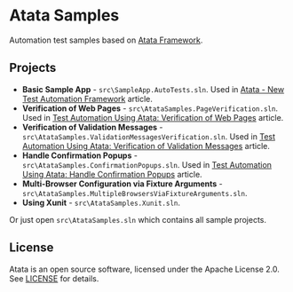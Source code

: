 # Atata Samples

Automation test samples based on [Atata Framework](https://atata-framework.github.io/).

## Projects

- **Basic Sample App** - `src\SampleApp.AutoTests.sln`. Used in [Atata - New Test Automation Framework](https://www.codeproject.com/Articles/1158365/Atata-New-Test-Automation-Framework) article.
- **Verification of Web Pages** - `src\AtataSamples.PageVerification.sln`. Used in [Test Automation Using Atata: Verification of Web Pages](https://www.codeproject.com/Articles/1173435/Test-Automation-Using-Atata-Verification-of-Pages) article.
- **Verification of Validation Messages** - `src\AtataSamples.ValidationMessagesVerification.sln`. Used in [Test Automation Using Atata: Verification of Validation Messages](https://www.codeproject.com/Articles/1177317/Test-Automation-Using-Atata-Validation-Messages) article.
- **Handle Confirmation Popups** - `src\AtataSamples.ConfirmationPopups.sln`. Used in [Test Automation Using Atata: Handle Confirmation Popups](https://www.codeproject.com/Articles/1194445/Test-Automation-Using-Atata-Confirmation-Popups) article.
- **Multi-Browser Configuration via Fixture Arguments** - `src\AtataSamples.MultipleBrowsersViaFixtureArguments.sln`.
- **Using Xunit** - `src\AtataSamples.Xunit.sln`.

Or just open `src\AtataSamples.sln` which contains all sample projects.

## License

Atata is an open source software, licensed under the Apache License 2.0. See [LICENSE](LICENSE) for details.